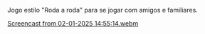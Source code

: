 Jogo estilo "Roda a roda" para se jogar com amigos e familiares.

[Screencast from 02-01-2025 14:55:14.webm](https://github.com/user-attachments/assets/3e8f384b-88e0-4833-bd2f-308d19bf2075)
